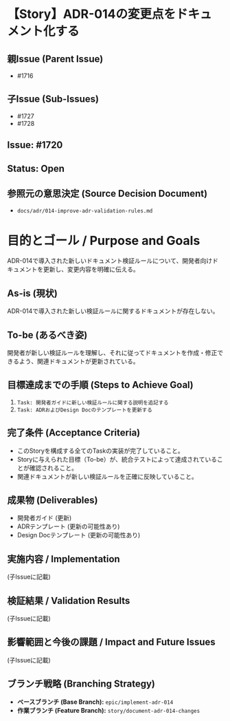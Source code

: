 # 【Story】ADR-014の変更点をドキュメント化する

## 親Issue (Parent Issue)
- #1716

## 子Issue (Sub-Issues)
- #1727
- #1728

## Issue: #1720
## Status: Open

## 参照元の意思決定 (Source Decision Document)
- `docs/adr/014-improve-adr-validation-rules.md`

# 目的とゴール / Purpose and Goals
ADR-014で導入された新しいドキュメント検証ルールについて、開発者向けドキュメントを更新し、変更内容を明確に伝える。

## As-is (現状)
ADR-014で導入された新しい検証ルールに関するドキュメントが存在しない。

## To-be (あるべき姿)
開発者が新しい検証ルールを理解し、それに従ってドキュメントを作成・修正できるよう、関連ドキュメントが更新されている。

## 目標達成までの手順 (Steps to Achieve Goal)
1. `Task: 開発者ガイドに新しい検証ルールに関する説明を追記する`
2. `Task: ADRおよびDesign Docのテンプレートを更新する`

## 完了条件 (Acceptance Criteria)
- このStoryを構成する全てのTaskの実装が完了していること。
- Storyに与えられた目標（To-be）が、統合テストによって達成されていることが確認されること。
- 関連ドキュメントが新しい検証ルールを正確に反映していること。

## 成果物 (Deliverables)
- 開発者ガイド (更新)
- ADRテンプレート (更新の可能性あり)
- Design Docテンプレート (更新の可能性あり)

## 実施内容 / Implementation
(子Issueに記載)

## 検証結果 / Validation Results
(子Issueに記載)

## 影響範囲と今後の課題 / Impact and Future Issues
(子Issueに記載)

## ブランチ戦略 (Branching Strategy)
- **ベースブランチ (Base Branch):** `epic/implement-adr-014`
- **作業ブランチ (Feature Branch):** `story/document-adr-014-changes`
